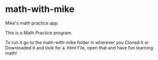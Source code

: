 # math-with-mike
Mike's math practice app

This is a Math Practice program.

To run it go to the math-with-mike folder in wherever you Cloned it or Downloaded it and look for a .html File, open that 
and have fun learning math!
